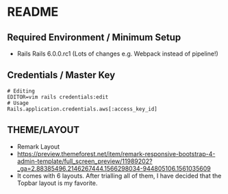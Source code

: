 # README

## Required Environment / Minimum Setup

- Rails Rails 6.0.0.rc1 (Lots of changes e.g. Webpack instead of pipeline!)

## Credentials / Master Key

```
# Editing
EDITOR=vim rails credentials:edit
# Usage
Rails.application.credentials.aws[:access_key_id]
```

## THEME/LAYOUT

- Remark Layout
- https://preview.themeforest.net/item/remark-responsive-bootstrap-4-admin-template/full_screen_preview/11989202?_ga=2.88385496.2146267444.1566298034-944805106.1561035609
- It comes with 6 layouts. After trialling all of them, I have decided that the Topbar layout is my favorite.
